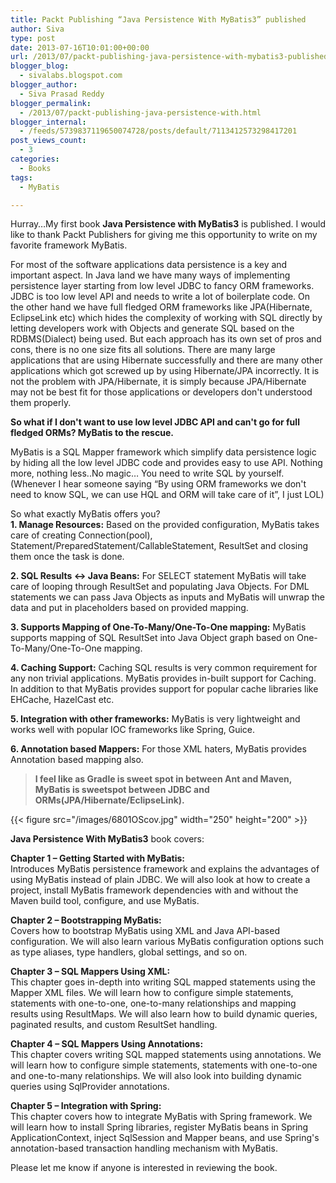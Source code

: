 ```yaml
---
title: Packt Publishing “Java Persistence With MyBatis3” published
author: Siva
type: post
date: 2013-07-16T10:01:00+00:00
url: /2013/07/packt-publishing-java-persistence-with-mybatis3-published/
blogger_blog:
  - sivalabs.blogspot.com
blogger_author:
  - Siva Prasad Reddy
blogger_permalink:
  - /2013/07/packt-publishing-java-persistence-with.html
blogger_internal:
  - /feeds/5739837119650074728/posts/default/7113412573298417201
post_views_count:
  - 3
categories:
  - Books
tags:
  - MyBatis

---
```

Hurray&#8230;My first book **Java Persistence with MyBatis3** is published. I would like to thank Packt Publishers for giving me this opportunity to write on my favorite framework MyBatis.

For most of the software applications data persistence is a key and important aspect. In Java land we have many ways of implementing persistence layer starting from low level JDBC to fancy ORM frameworks.  
JDBC is too low level API and needs to write a lot of boilerplate code. On the other hand we have full fledged ORM frameworks like JPA(Hibernate, EclipseLink etc) which hides the complexity of working with SQL directly by letting developers work with Objects and generate SQL based on the RDBMS(Dialect) being used. But each approach has its own set of pros and cons, there is no one size fits all solutions. There are many large applications that are using Hibernate successfully and there are many other applications which got screwed up by using Hibernate/JPA incorrectly. It is not the problem with JPA/Hibernate, it is simply because JPA/Hibernate may not be best fit for those applications or developers don't understood them properly.

**So what if I don't want to use low level JDBC API and can't go for full fledged ORMs? MyBatis to the rescue.**

MyBatis is a SQL Mapper framework which simplify data persistence logic by hiding all the low level JDBC code and provides easy to use API. Nothing more, nothing less..No magic&#8230; You need to write SQL by yourself.(Whenever I hear someone saying &#8220;By using ORM frameworks we don't need to know SQL, we can use HQL and ORM will take care of it&#8221;, I just LOL)

So what exactly MyBatis offers you?  
**1. Manage Resources:** Based on the provided configuration, MyBatis takes care of creating Connection(pool), Statement/PreparedStatement/CallableStatement, ResultSet and closing them once the task is done.

**2. SQL Results <-> Java Beans:** For SELECT statement MyBatis will take care of looping through ResultSet and populating Java Objects. For DML statements we can pass Java Objects as inputs and MyBatis will unwrap the data and put in placeholders based on provided mapping.

**3. Supports Mapping of One-To-Many/One-To-One mapping:** MyBatis supports mapping of SQL ResultSet into Java Object graph based on One-To-Many/One-To-One mapping.

**4. Caching Support:** Caching SQL results is very common requirement for any non trivial applications. MyBatis provides in-built support for Caching. In addition to that MyBatis provides support for popular cache libraries like EHCache, HazelCast etc.

**5. Integration with other frameworks:** MyBatis is very lightweight and works well with popular IOC frameworks like Spring, Guice.

**6. Annotation based Mappers:** For those XML haters, MyBatis provides Annotation based mapping also.  

> **I feel like as Gradle is sweet spot in between Ant and Maven, MyBatis is sweetspot between JDBC and ORMs(JPA/Hibernate/EclipseLink).**

{{< figure src="/images/6801OScov.jpg"  width="250" height="200" >}}

**Java Persistence With MyBatis3** book covers:

**Chapter 1 &#8211; Getting Started with MyBatis:**  
Introduces MyBatis persistence framework and explains the advantages of using MyBatis instead of plain JDBC. We will also look at how to create a project, install MyBatis framework dependencies with and without the Maven build tool, configure, and use MyBatis.

**Chapter 2 &#8211; Bootstrapping MyBatis:**  
Covers how to bootstrap MyBatis using XML and Java API-based configuration. We will also learn various MyBatis configuration options such as type aliases, type handlers, global settings, and so on.

**Chapter 3 &#8211; SQL Mappers Using XML:&nbsp;**  
This chapter goes in-depth into writing SQL mapped statements using the Mapper XML files. We will learn how to configure simple statements, statements with one-to-one, one-to-many relationships and mapping results using ResultMaps. We will also learn how to build dynamic queries, paginated results, and custom ResultSet handling.

**Chapter 4 &#8211; SQL Mappers Using Annotations:**  
This chapter covers writing SQL mapped statements using annotations. We will learn how to configure simple statements, statements with one-to-one and one-to-many relationships. We will also look into building dynamic queries using SqlProvider annotations.

**Chapter 5 &#8211; Integration with Spring:**  
This chapter covers how to integrate MyBatis with Spring framework. We will learn how to install Spring libraries, register MyBatis beans in Spring ApplicationContext, inject SqlSession and Mapper beans, and use Spring's annotation-based transaction handling mechanism with MyBatis.

Please let me know if anyone is interested in reviewing the book.
